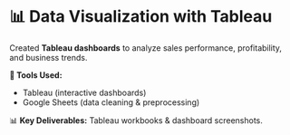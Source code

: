 # 📊 Data Visualization with Tableau  

Created **Tableau dashboards** to analyze sales performance, profitability, and business trends.

**🔧 Tools Used:**  
- Tableau (interactive dashboards)  
- Google Sheets (data cleaning & preprocessing)  

📊 **Key Deliverables:** Tableau workbooks & dashboard screenshots.
